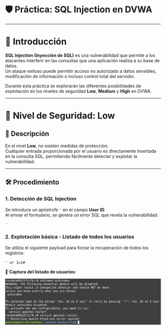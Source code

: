 # 🛡️ Práctica: SQL Injection en DVWA

---

# 📖 Introducción

**SQL Injection (Inyección de SQL)** es una vulnerabilidad que permite a los atacantes interferir en las consultas que una aplicación realiza a su base de datos.  
Un ataque exitoso puede permitir acceso no autorizado a datos sensibles, modificación de información o incluso control total del servidor.

Durante esta práctica se explorarán las diferentes posibilidades de explotación en los niveles de seguridad **Low**, **Medium** y **High** en DVWA.

---

# 🔹 Nivel de Seguridad: Low

## 📌 Descripción

En el nivel **Low**, no existen medidas de protección.  
Cualquier entrada proporcionada por el usuario es directamente insertada en la consulta SQL, permitiendo fácilmente detectar y explotar la vulnerabilidad.

---

## 🛠️ Procedimiento

### 1. Detección de SQL Injection

Se introduce un apóstrofe `'` en el campo **User ID**.  
Al enviar el formulario, se genera un error SQL que revela la vulnerabilidad.

```text
'
```

### 2. Explotación básica - Listado de todos los usuarios

Se utiliza el siguiente payload para forzar la recuperación de todos los registros:

```text
' or 1=1#
```

📸 **Captura del listado de usuarios:**

![usuarios](https://github.com/XaviGimReu/PPS-10836126/blob/main/template-main/RA3/RA3_1/assets/CSP/3.%20deshabilitar_autoindex.png)
